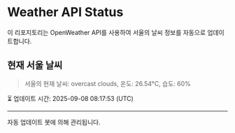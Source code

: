 
# Weather API Status

이 리포지토리는 OpenWeather API를 사용하여 서울의 날씨 정보를 자동으로 업데이트합니다.

## 현재 서울 날씨
> 서울의 현재 날씨: overcast clouds, 온도: 26.54°C, 습도: 60%

⏳ 업데이트 시간: 2025-09-08 08:17:53 (UTC)

---
자동 업데이트 봇에 의해 관리됩니다.
